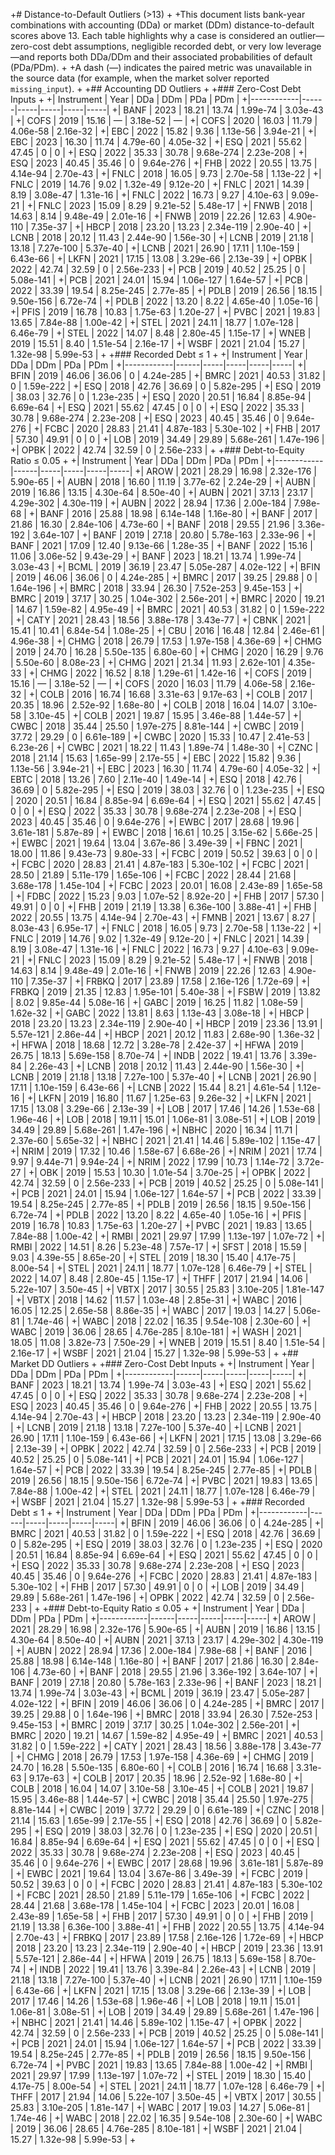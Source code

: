+# Distance-to-Default Outliers (>13)
+
+This document lists bank-year combinations with accounting (DDa) or market (DDm) distance-to-default scores above 13. Each table highlights why a case is considered an outlier—zero-cost debt assumptions, negligible recorded debt, or very low leverage—and reports both DDa/DDm and their associated probabilities of default (PDa/PDm).
+
+A dash (—) indicates the paired metric was unavailable in the source data (for example, when the market solver reported `missing_input`).
+
+## Accounting DD Outliers
+
+### Zero-Cost Debt Inputs
+
+| Instrument | Year | DDa | DDm | PDa | PDm |
+|------------|------|-----|-----|-----|-----|
+| BANF       | 2023 | 18.21 | 13.74 | 1.99e-74 | 3.03e-43 |
+| COFS       | 2019 | 15.16 |     — | 3.18e-52 |     — |
+| COFS       | 2020 | 16.03 | 11.79 | 4.06e-58 | 2.16e-32 |
+| EBC        | 2022 | 15.82 |  9.36 | 1.13e-56 | 3.94e-21 |
+| EBC        | 2023 | 16.30 | 11.74 | 4.79e-60 | 4.05e-32 |
+| ESQ        | 2021 | 55.62 | 47.45 |     0 |     0 |
+| ESQ        | 2022 | 35.33 | 30.78 | 9.68e-274 | 2.23e-208 |
+| ESQ        | 2023 | 40.45 | 35.46 |     0 | 9.64e-276 |
+| FHB        | 2022 | 20.55 | 13.75 | 4.14e-94 | 2.70e-43 |
+| FNLC       | 2018 | 16.05 |  9.73 | 2.70e-58 | 1.13e-22 |
+| FNLC       | 2019 | 14.76 |  9.02 | 1.32e-49 | 9.12e-20 |
+| FNLC       | 2021 | 14.39 |  8.19 | 3.08e-47 | 1.31e-16 |
+| FNLC       | 2022 | 16.73 |  9.27 | 4.10e-63 | 9.09e-21 |
+| FNLC       | 2023 | 15.09 |  8.29 | 9.21e-52 | 5.48e-17 |
+| FNWB       | 2018 | 14.63 |  8.14 | 9.48e-49 | 2.01e-16 |
+| FNWB       | 2019 | 22.26 | 12.63 | 4.90e-110 | 7.35e-37 |
+| HBCP       | 2018 | 23.20 | 13.23 | 2.34e-119 | 2.90e-40 |
+| LCNB       | 2018 | 20.12 | 11.43 | 2.44e-90 | 1.56e-30 |
+| LCNB       | 2019 | 21.18 | 13.18 | 7.27e-100 | 5.37e-40 |
+| LCNB       | 2021 | 26.90 | 17.11 | 1.10e-159 | 6.43e-66 |
+| LKFN       | 2021 | 17.15 | 13.08 | 3.29e-66 | 2.13e-39 |
+| OPBK       | 2022 | 42.74 | 32.59 |     0 | 2.56e-233 |
+| PCB        | 2019 | 40.52 | 25.25 |     0 | 5.08e-141 |
+| PCB        | 2021 | 24.01 | 15.94 | 1.06e-127 | 1.64e-57 |
+| PCB        | 2022 | 33.39 | 19.54 | 8.25e-245 | 2.77e-85 |
+| PDLB       | 2019 | 26.56 | 18.15 | 9.50e-156 | 6.72e-74 |
+| PDLB       | 2022 | 13.20 |  8.22 | 4.65e-40 | 1.05e-16 |
+| PFIS       | 2019 | 16.78 | 10.83 | 1.75e-63 | 1.20e-27 |
+| PVBC       | 2021 | 19.83 | 13.65 | 7.84e-88 | 1.00e-42 |
+| STEL       | 2021 | 24.11 | 18.77 | 1.07e-128 | 6.46e-79 |
+| STEL       | 2022 | 14.07 |  8.48 | 2.80e-45 | 1.15e-17 |
+| WNEB       | 2019 | 15.51 |  8.40 | 1.51e-54 | 2.16e-17 |
+| WSBF       | 2021 | 21.04 | 15.27 | 1.32e-98 | 5.99e-53 |
+
+### Recorded Debt ≤ 1
+
+| Instrument | Year | DDa | DDm | PDa | PDm |
+|------------|------|-----|-----|-----|-----|
+| BFIN       | 2019 | 46.06 | 36.06 |     0 | 4.24e-285 |
+| BMRC       | 2021 | 40.53 | 31.82 |     0 | 1.59e-222 |
+| ESQ        | 2018 | 42.76 | 36.69 |     0 | 5.82e-295 |
+| ESQ        | 2019 | 38.03 | 32.76 |     0 | 1.23e-235 |
+| ESQ        | 2020 | 20.51 | 16.84 | 8.85e-94 | 6.69e-64 |
+| ESQ        | 2021 | 55.62 | 47.45 |     0 |     0 |
+| ESQ        | 2022 | 35.33 | 30.78 | 9.68e-274 | 2.23e-208 |
+| ESQ        | 2023 | 40.45 | 35.46 |     0 | 9.64e-276 |
+| FCBC       | 2020 | 28.83 | 21.41 | 4.87e-183 | 5.30e-102 |
+| FHB        | 2017 | 57.30 | 49.91 |     0 |     0 |
+| LOB        | 2019 | 34.49 | 29.89 | 5.68e-261 | 1.47e-196 |
+| OPBK       | 2022 | 42.74 | 32.59 |     0 | 2.56e-233 |
+
+### Debt-to-Equity Ratio ≤ 0.05
+
+| Instrument | Year | DDa | DDm | PDa | PDm |
+|------------|------|-----|-----|-----|-----|
+| AROW       | 2021 | 28.29 | 16.98 | 2.32e-176 | 5.90e-65 |
+| AUBN       | 2018 | 16.60 | 11.19 | 3.77e-62 | 2.24e-29 |
+| AUBN       | 2019 | 16.86 | 13.15 | 4.30e-64 | 8.50e-40 |
+| AUBN       | 2021 | 37.13 | 23.17 | 4.29e-302 | 4.30e-119 |
+| AUBN       | 2022 | 28.94 | 17.36 | 2.00e-184 | 7.98e-68 |
+| BANF       | 2016 | 25.88 | 18.98 | 6.14e-148 | 1.16e-80 |
+| BANF       | 2017 | 21.86 | 16.30 | 2.84e-106 | 4.73e-60 |
+| BANF       | 2018 | 29.55 | 21.96 | 3.36e-192 | 3.64e-107 |
+| BANF       | 2019 | 27.18 | 20.80 | 5.78e-163 | 2.33e-96 |
+| BANF       | 2021 | 17.09 | 12.40 | 9.13e-66 | 1.28e-35 |
+| BANF       | 2022 | 15.16 | 11.06 | 3.06e-52 | 9.43e-29 |
+| BANF       | 2023 | 18.21 | 13.74 | 1.99e-74 | 3.03e-43 |
+| BCML       | 2019 | 36.19 | 23.47 | 5.05e-287 | 4.02e-122 |
+| BFIN       | 2019 | 46.06 | 36.06 |     0 | 4.24e-285 |
+| BMRC       | 2017 | 39.25 | 29.88 |     0 | 1.64e-196 |
+| BMRC       | 2018 | 33.94 | 26.30 | 7.52e-253 | 9.45e-153 |
+| BMRC       | 2019 | 37.17 | 30.25 | 1.04e-302 | 2.56e-201 |
+| BMRC       | 2020 | 19.21 | 14.67 | 1.59e-82 | 4.95e-49 |
+| BMRC       | 2021 | 40.53 | 31.82 |     0 | 1.59e-222 |
+| CATY       | 2021 | 28.43 | 18.56 | 3.88e-178 | 3.43e-77 |
+| CBNK       | 2021 | 15.41 | 10.41 | 6.84e-54 | 1.08e-25 |
+| CBU        | 2016 | 16.48 | 12.84 | 2.46e-61 | 4.96e-38 |
+| CHMG       | 2018 | 26.79 | 17.53 | 1.97e-158 | 4.36e-69 |
+| CHMG       | 2019 | 24.70 | 16.28 | 5.50e-135 | 6.80e-60 |
+| CHMG       | 2020 | 16.29 |  9.76 | 5.50e-60 | 8.08e-23 |
+| CHMG       | 2021 | 21.34 | 11.93 | 2.62e-101 | 4.35e-33 |
+| CHMG       | 2022 | 16.52 |  8.18 | 1.29e-61 | 1.42e-16 |
+| COFS       | 2019 | 15.16 |     — | 3.18e-52 |     — |
+| COFS       | 2020 | 16.03 | 11.79 | 4.06e-58 | 2.16e-32 |
+| COLB       | 2016 | 16.74 | 16.68 | 3.31e-63 | 9.17e-63 |
+| COLB       | 2017 | 20.35 | 18.96 | 2.52e-92 | 1.68e-80 |
+| COLB       | 2018 | 16.04 | 14.07 | 3.10e-58 | 3.10e-45 |
+| COLB       | 2021 | 19.87 | 15.95 | 3.46e-88 | 1.44e-57 |
+| CWBC       | 2018 | 35.44 | 25.50 | 1.97e-275 | 8.81e-144 |
+| CWBC       | 2019 | 37.72 | 29.29 |     0 | 6.61e-189 |
+| CWBC       | 2020 | 15.33 | 10.47 | 2.41e-53 | 6.23e-26 |
+| CWBC       | 2021 | 18.22 | 11.43 | 1.89e-74 | 1.48e-30 |
+| CZNC       | 2018 | 21.14 | 15.63 | 1.65e-99 | 2.17e-55 |
+| EBC        | 2022 | 15.82 |  9.36 | 1.13e-56 | 3.94e-21 |
+| EBC        | 2023 | 16.30 | 11.74 | 4.79e-60 | 4.05e-32 |
+| EBTC       | 2018 | 13.26 |  7.60 | 2.11e-40 | 1.49e-14 |
+| ESQ        | 2018 | 42.76 | 36.69 |     0 | 5.82e-295 |
+| ESQ        | 2019 | 38.03 | 32.76 |     0 | 1.23e-235 |
+| ESQ        | 2020 | 20.51 | 16.84 | 8.85e-94 | 6.69e-64 |
+| ESQ        | 2021 | 55.62 | 47.45 |     0 |     0 |
+| ESQ        | 2022 | 35.33 | 30.78 | 9.68e-274 | 2.23e-208 |
+| ESQ        | 2023 | 40.45 | 35.46 |     0 | 9.64e-276 |
+| EWBC       | 2017 | 28.68 | 19.96 | 3.61e-181 | 5.87e-89 |
+| EWBC       | 2018 | 16.61 | 10.25 | 3.15e-62 | 5.66e-25 |
+| EWBC       | 2021 | 19.64 | 13.04 | 3.67e-86 | 3.49e-39 |
+| FBNC       | 2021 | 18.00 | 11.86 | 9.43e-73 | 9.80e-33 |
+| FCBC       | 2019 | 50.52 | 39.63 |     0 |     0 |
+| FCBC       | 2020 | 28.83 | 21.41 | 4.87e-183 | 5.30e-102 |
+| FCBC       | 2021 | 28.50 | 21.89 | 5.11e-179 | 1.65e-106 |
+| FCBC       | 2022 | 28.44 | 21.68 | 3.68e-178 | 1.45e-104 |
+| FCBC       | 2023 | 20.01 | 16.08 | 2.43e-89 | 1.65e-58 |
+| FDBC       | 2022 | 15.23 |  9.03 | 1.07e-52 | 8.92e-20 |
+| FHB        | 2017 | 57.30 | 49.91 |     0 |     0 |
+| FHB        | 2019 | 21.19 | 13.38 | 6.36e-100 | 3.88e-41 |
+| FHB        | 2022 | 20.55 | 13.75 | 4.14e-94 | 2.70e-43 |
+| FMNB       | 2021 | 13.67 |  8.27 | 8.03e-43 | 6.95e-17 |
+| FNLC       | 2018 | 16.05 |  9.73 | 2.70e-58 | 1.13e-22 |
+| FNLC       | 2019 | 14.76 |  9.02 | 1.32e-49 | 9.12e-20 |
+| FNLC       | 2021 | 14.39 |  8.19 | 3.08e-47 | 1.31e-16 |
+| FNLC       | 2022 | 16.73 |  9.27 | 4.10e-63 | 9.09e-21 |
+| FNLC       | 2023 | 15.09 |  8.29 | 9.21e-52 | 5.48e-17 |
+| FNWB       | 2018 | 14.63 |  8.14 | 9.48e-49 | 2.01e-16 |
+| FNWB       | 2019 | 22.26 | 12.63 | 4.90e-110 | 7.35e-37 |
+| FRBKQ      | 2017 | 23.89 | 17.58 | 2.16e-126 | 1.72e-69 |
+| FRBKQ      | 2019 | 21.35 | 12.83 | 1.95e-101 | 5.40e-38 |
+| FSBW       | 2019 | 13.82 |  8.02 | 9.85e-44 | 5.08e-16 |
+| GABC       | 2019 | 16.25 | 11.82 | 1.08e-59 | 1.62e-32 |
+| GABC       | 2022 | 13.81 |  8.63 | 1.13e-43 | 3.08e-18 |
+| HBCP       | 2018 | 23.20 | 13.23 | 2.34e-119 | 2.90e-40 |
+| HBCP       | 2019 | 23.36 | 13.91 | 5.57e-121 | 2.86e-44 |
+| HBCP       | 2021 | 20.12 | 11.83 | 2.68e-90 | 1.36e-32 |
+| HFWA       | 2018 | 18.68 | 12.72 | 3.28e-78 | 2.42e-37 |
+| HFWA       | 2019 | 26.75 | 18.13 | 5.69e-158 | 8.70e-74 |
+| INDB       | 2022 | 19.41 | 13.76 | 3.39e-84 | 2.26e-43 |
+| LCNB       | 2018 | 20.12 | 11.43 | 2.44e-90 | 1.56e-30 |
+| LCNB       | 2019 | 21.18 | 13.18 | 7.27e-100 | 5.37e-40 |
+| LCNB       | 2021 | 26.90 | 17.11 | 1.10e-159 | 6.43e-66 |
+| LCNB       | 2022 | 15.44 |  8.21 | 4.61e-54 | 1.12e-16 |
+| LKFN       | 2019 | 16.80 | 11.67 | 1.25e-63 | 9.26e-32 |
+| LKFN       | 2021 | 17.15 | 13.08 | 3.29e-66 | 2.13e-39 |
+| LOB        | 2017 | 17.46 | 14.26 | 1.53e-68 | 1.96e-46 |
+| LOB        | 2018 | 19.11 | 15.01 | 1.06e-81 | 3.08e-51 |
+| LOB        | 2019 | 34.49 | 29.89 | 5.68e-261 | 1.47e-196 |
+| NBHC       | 2020 | 16.34 | 11.71 | 2.37e-60 | 5.65e-32 |
+| NBHC       | 2021 | 21.41 | 14.46 | 5.89e-102 | 1.15e-47 |
+| NRIM       | 2019 | 17.32 | 10.46 | 1.58e-67 | 6.68e-26 |
+| NRIM       | 2021 | 17.74 |  9.97 | 9.44e-71 | 9.94e-24 |
+| NRIM       | 2022 | 17.99 | 10.73 | 1.14e-72 | 3.72e-27 |
+| OBK        | 2019 | 15.53 | 10.30 | 1.01e-54 | 3.70e-25 |
+| OPBK       | 2022 | 42.74 | 32.59 |     0 | 2.56e-233 |
+| PCB        | 2019 | 40.52 | 25.25 |     0 | 5.08e-141 |
+| PCB        | 2021 | 24.01 | 15.94 | 1.06e-127 | 1.64e-57 |
+| PCB        | 2022 | 33.39 | 19.54 | 8.25e-245 | 2.77e-85 |
+| PDLB       | 2019 | 26.56 | 18.15 | 9.50e-156 | 6.72e-74 |
+| PDLB       | 2022 | 13.20 |  8.22 | 4.65e-40 | 1.05e-16 |
+| PFIS       | 2019 | 16.78 | 10.83 | 1.75e-63 | 1.20e-27 |
+| PVBC       | 2021 | 19.83 | 13.65 | 7.84e-88 | 1.00e-42 |
+| RMBI       | 2021 | 29.97 | 17.99 | 1.13e-197 | 1.07e-72 |
+| RMBI       | 2022 | 14.51 |  8.26 | 5.23e-48 | 7.57e-17 |
+| SFST       | 2018 | 15.59 |  9.03 | 4.39e-55 | 8.65e-20 |
+| STEL       | 2019 | 18.30 | 15.40 | 4.17e-75 | 8.00e-54 |
+| STEL       | 2021 | 24.11 | 18.77 | 1.07e-128 | 6.46e-79 |
+| STEL       | 2022 | 14.07 |  8.48 | 2.80e-45 | 1.15e-17 |
+| THFF       | 2017 | 21.94 | 14.06 | 5.22e-107 | 3.50e-45 |
+| VBTX       | 2017 | 30.55 | 25.83 | 3.10e-205 | 1.81e-147 |
+| VBTX       | 2018 | 14.62 | 11.57 | 1.03e-48 | 2.85e-31 |
+| WABC       | 2016 | 16.05 | 12.25 | 2.65e-58 | 8.86e-35 |
+| WABC       | 2017 | 19.03 | 14.27 | 5.06e-81 | 1.74e-46 |
+| WABC       | 2018 | 22.02 | 16.35 | 9.54e-108 | 2.30e-60 |
+| WABC       | 2019 | 36.06 | 28.65 | 4.76e-285 | 8.10e-181 |
+| WASH       | 2021 | 18.05 | 11.08 | 3.82e-73 | 7.50e-29 |
+| WNEB       | 2019 | 15.51 |  8.40 | 1.51e-54 | 2.16e-17 |
+| WSBF       | 2021 | 21.04 | 15.27 | 1.32e-98 | 5.99e-53 |
+
+## Market DD Outliers
+
+### Zero-Cost Debt Inputs
+
+| Instrument | Year | DDa | DDm | PDa | PDm |
+|------------|------|-----|-----|-----|-----|
+| BANF       | 2023 | 18.21 | 13.74 | 1.99e-74 | 3.03e-43 |
+| ESQ        | 2021 | 55.62 | 47.45 |     0 |     0 |
+| ESQ        | 2022 | 35.33 | 30.78 | 9.68e-274 | 2.23e-208 |
+| ESQ        | 2023 | 40.45 | 35.46 |     0 | 9.64e-276 |
+| FHB        | 2022 | 20.55 | 13.75 | 4.14e-94 | 2.70e-43 |
+| HBCP       | 2018 | 23.20 | 13.23 | 2.34e-119 | 2.90e-40 |
+| LCNB       | 2019 | 21.18 | 13.18 | 7.27e-100 | 5.37e-40 |
+| LCNB       | 2021 | 26.90 | 17.11 | 1.10e-159 | 6.43e-66 |
+| LKFN       | 2021 | 17.15 | 13.08 | 3.29e-66 | 2.13e-39 |
+| OPBK       | 2022 | 42.74 | 32.59 |     0 | 2.56e-233 |
+| PCB        | 2019 | 40.52 | 25.25 |     0 | 5.08e-141 |
+| PCB        | 2021 | 24.01 | 15.94 | 1.06e-127 | 1.64e-57 |
+| PCB        | 2022 | 33.39 | 19.54 | 8.25e-245 | 2.77e-85 |
+| PDLB       | 2019 | 26.56 | 18.15 | 9.50e-156 | 6.72e-74 |
+| PVBC       | 2021 | 19.83 | 13.65 | 7.84e-88 | 1.00e-42 |
+| STEL       | 2021 | 24.11 | 18.77 | 1.07e-128 | 6.46e-79 |
+| WSBF       | 2021 | 21.04 | 15.27 | 1.32e-98 | 5.99e-53 |
+
+### Recorded Debt ≤ 1
+
+| Instrument | Year | DDa | DDm | PDa | PDm |
+|------------|------|-----|-----|-----|-----|
+| BFIN       | 2019 | 46.06 | 36.06 |     0 | 4.24e-285 |
+| BMRC       | 2021 | 40.53 | 31.82 |     0 | 1.59e-222 |
+| ESQ        | 2018 | 42.76 | 36.69 |     0 | 5.82e-295 |
+| ESQ        | 2019 | 38.03 | 32.76 |     0 | 1.23e-235 |
+| ESQ        | 2020 | 20.51 | 16.84 | 8.85e-94 | 6.69e-64 |
+| ESQ        | 2021 | 55.62 | 47.45 |     0 |     0 |
+| ESQ        | 2022 | 35.33 | 30.78 | 9.68e-274 | 2.23e-208 |
+| ESQ        | 2023 | 40.45 | 35.46 |     0 | 9.64e-276 |
+| FCBC       | 2020 | 28.83 | 21.41 | 4.87e-183 | 5.30e-102 |
+| FHB        | 2017 | 57.30 | 49.91 |     0 |     0 |
+| LOB        | 2019 | 34.49 | 29.89 | 5.68e-261 | 1.47e-196 |
+| OPBK       | 2022 | 42.74 | 32.59 |     0 | 2.56e-233 |
+
+### Debt-to-Equity Ratio ≤ 0.05
+
+| Instrument | Year | DDa | DDm | PDa | PDm |
+|------------|------|-----|-----|-----|-----|
+| AROW       | 2021 | 28.29 | 16.98 | 2.32e-176 | 5.90e-65 |
+| AUBN       | 2019 | 16.86 | 13.15 | 4.30e-64 | 8.50e-40 |
+| AUBN       | 2021 | 37.13 | 23.17 | 4.29e-302 | 4.30e-119 |
+| AUBN       | 2022 | 28.94 | 17.36 | 2.00e-184 | 7.98e-68 |
+| BANF       | 2016 | 25.88 | 18.98 | 6.14e-148 | 1.16e-80 |
+| BANF       | 2017 | 21.86 | 16.30 | 2.84e-106 | 4.73e-60 |
+| BANF       | 2018 | 29.55 | 21.96 | 3.36e-192 | 3.64e-107 |
+| BANF       | 2019 | 27.18 | 20.80 | 5.78e-163 | 2.33e-96 |
+| BANF       | 2023 | 18.21 | 13.74 | 1.99e-74 | 3.03e-43 |
+| BCML       | 2019 | 36.19 | 23.47 | 5.05e-287 | 4.02e-122 |
+| BFIN       | 2019 | 46.06 | 36.06 |     0 | 4.24e-285 |
+| BMRC       | 2017 | 39.25 | 29.88 |     0 | 1.64e-196 |
+| BMRC       | 2018 | 33.94 | 26.30 | 7.52e-253 | 9.45e-153 |
+| BMRC       | 2019 | 37.17 | 30.25 | 1.04e-302 | 2.56e-201 |
+| BMRC       | 2020 | 19.21 | 14.67 | 1.59e-82 | 4.95e-49 |
+| BMRC       | 2021 | 40.53 | 31.82 |     0 | 1.59e-222 |
+| CATY       | 2021 | 28.43 | 18.56 | 3.88e-178 | 3.43e-77 |
+| CHMG       | 2018 | 26.79 | 17.53 | 1.97e-158 | 4.36e-69 |
+| CHMG       | 2019 | 24.70 | 16.28 | 5.50e-135 | 6.80e-60 |
+| COLB       | 2016 | 16.74 | 16.68 | 3.31e-63 | 9.17e-63 |
+| COLB       | 2017 | 20.35 | 18.96 | 2.52e-92 | 1.68e-80 |
+| COLB       | 2018 | 16.04 | 14.07 | 3.10e-58 | 3.10e-45 |
+| COLB       | 2021 | 19.87 | 15.95 | 3.46e-88 | 1.44e-57 |
+| CWBC       | 2018 | 35.44 | 25.50 | 1.97e-275 | 8.81e-144 |
+| CWBC       | 2019 | 37.72 | 29.29 |     0 | 6.61e-189 |
+| CZNC       | 2018 | 21.14 | 15.63 | 1.65e-99 | 2.17e-55 |
+| ESQ        | 2018 | 42.76 | 36.69 |     0 | 5.82e-295 |
+| ESQ        | 2019 | 38.03 | 32.76 |     0 | 1.23e-235 |
+| ESQ        | 2020 | 20.51 | 16.84 | 8.85e-94 | 6.69e-64 |
+| ESQ        | 2021 | 55.62 | 47.45 |     0 |     0 |
+| ESQ        | 2022 | 35.33 | 30.78 | 9.68e-274 | 2.23e-208 |
+| ESQ        | 2023 | 40.45 | 35.46 |     0 | 9.64e-276 |
+| EWBC       | 2017 | 28.68 | 19.96 | 3.61e-181 | 5.87e-89 |
+| EWBC       | 2021 | 19.64 | 13.04 | 3.67e-86 | 3.49e-39 |
+| FCBC       | 2019 | 50.52 | 39.63 |     0 |     0 |
+| FCBC       | 2020 | 28.83 | 21.41 | 4.87e-183 | 5.30e-102 |
+| FCBC       | 2021 | 28.50 | 21.89 | 5.11e-179 | 1.65e-106 |
+| FCBC       | 2022 | 28.44 | 21.68 | 3.68e-178 | 1.45e-104 |
+| FCBC       | 2023 | 20.01 | 16.08 | 2.43e-89 | 1.65e-58 |
+| FHB        | 2017 | 57.30 | 49.91 |     0 |     0 |
+| FHB        | 2019 | 21.19 | 13.38 | 6.36e-100 | 3.88e-41 |
+| FHB        | 2022 | 20.55 | 13.75 | 4.14e-94 | 2.70e-43 |
+| FRBKQ      | 2017 | 23.89 | 17.58 | 2.16e-126 | 1.72e-69 |
+| HBCP       | 2018 | 23.20 | 13.23 | 2.34e-119 | 2.90e-40 |
+| HBCP       | 2019 | 23.36 | 13.91 | 5.57e-121 | 2.86e-44 |
+| HFWA       | 2019 | 26.75 | 18.13 | 5.69e-158 | 8.70e-74 |
+| INDB       | 2022 | 19.41 | 13.76 | 3.39e-84 | 2.26e-43 |
+| LCNB       | 2019 | 21.18 | 13.18 | 7.27e-100 | 5.37e-40 |
+| LCNB       | 2021 | 26.90 | 17.11 | 1.10e-159 | 6.43e-66 |
+| LKFN       | 2021 | 17.15 | 13.08 | 3.29e-66 | 2.13e-39 |
+| LOB        | 2017 | 17.46 | 14.26 | 1.53e-68 | 1.96e-46 |
+| LOB        | 2018 | 19.11 | 15.01 | 1.06e-81 | 3.08e-51 |
+| LOB        | 2019 | 34.49 | 29.89 | 5.68e-261 | 1.47e-196 |
+| NBHC       | 2021 | 21.41 | 14.46 | 5.89e-102 | 1.15e-47 |
+| OPBK       | 2022 | 42.74 | 32.59 |     0 | 2.56e-233 |
+| PCB        | 2019 | 40.52 | 25.25 |     0 | 5.08e-141 |
+| PCB        | 2021 | 24.01 | 15.94 | 1.06e-127 | 1.64e-57 |
+| PCB        | 2022 | 33.39 | 19.54 | 8.25e-245 | 2.77e-85 |
+| PDLB       | 2019 | 26.56 | 18.15 | 9.50e-156 | 6.72e-74 |
+| PVBC       | 2021 | 19.83 | 13.65 | 7.84e-88 | 1.00e-42 |
+| RMBI       | 2021 | 29.97 | 17.99 | 1.13e-197 | 1.07e-72 |
+| STEL       | 2019 | 18.30 | 15.40 | 4.17e-75 | 8.00e-54 |
+| STEL       | 2021 | 24.11 | 18.77 | 1.07e-128 | 6.46e-79 |
+| THFF       | 2017 | 21.94 | 14.06 | 5.22e-107 | 3.50e-45 |
+| VBTX       | 2017 | 30.55 | 25.83 | 3.10e-205 | 1.81e-147 |
+| WABC       | 2017 | 19.03 | 14.27 | 5.06e-81 | 1.74e-46 |
+| WABC       | 2018 | 22.02 | 16.35 | 9.54e-108 | 2.30e-60 |
+| WABC       | 2019 | 36.06 | 28.65 | 4.76e-285 | 8.10e-181 |
+| WSBF       | 2021 | 21.04 | 15.27 | 1.32e-98 | 5.99e-53 |
+
 
